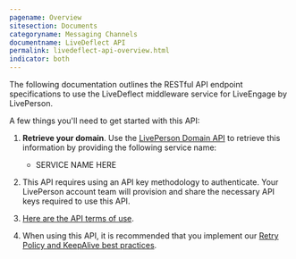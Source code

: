 ```yaml
---
pagename: Overview
sitesection: Documents
categoryname: Messaging Channels
documentname: LiveDeflect API
permalink: livedeflect-api-overview.html
indicator: both
---
```


The following documentation outlines the RESTful API endpoint specifications to use the LiveDeflect middleware service for LiveEngage by LivePerson.

A few things you'll need to get started with this API:

1. **Retrieve your domain**. Use the [LivePerson Domain API](agent-domain-domain-api.html) to retrieve this information by providing the following service name:

	* SERVICE NAME HERE

2. This API requires using an API key methodology to authenticate. Your LivePerson account team will provision and share the necessary API keys required to use this API.

3. [Here are the API terms of use](https://www.liveperson.com/policies/terms-of-use).

4. When using this API, it is recommended that you implement our [Retry Policy and KeepAlive best practices](guides-retry-policy.html).
